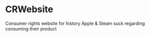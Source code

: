 # CRWebsite
Consumer rights website for history
Apple & Steam suck regarding consuming their product
